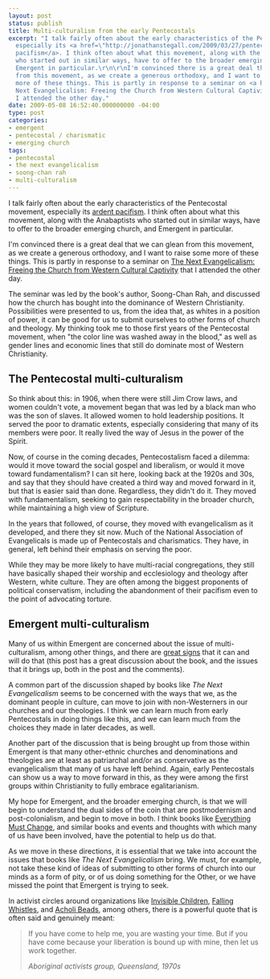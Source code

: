 ```yaml
---
layout: post
status: publish
title: Multi-culturalism from the early Pentecostals
excerpt: "I talk fairly often about the early characteristics of the Pentecostal movement,
  especially its <a href=\"http://jonathanstegall.com/2009/03/27/pentecostalisms-nonviolent-roots/\">ardent
  pacifism</a>. I think often about what this movement, along with the Anabaptists
  who started out in similar ways, have to offer to the broader emerging church, and
  Emergent in particular.\r\n\r\nI'm convinced there is a great deal that we can glean
  from this movement, as we create a generous orthodoxy, and I want to raise some
  more of these things. This is partly in response to a seminar on <a href=\"http://www.amazon.com/gp/product/0830833609?ie=UTF8&amp;tag=jonathanstega-20&amp;linkCode=as2&amp;camp=1789&amp;creative=390957&amp;creativeASIN=0830833609\">The
  Next Evangelicalism: Freeing the Church from Western Cultural Captivity</a> that
  I attended the other day."
date: 2009-05-08 16:52:40.000000000 -04:00
type: post
categories:
- emergent
- pentecostal / charismatic
- emerging church
tags:
- pentecostal
- the next evangelicalism
- soong-chan rah
- multi-culturalism
---
```

I talk fairly often about the early characteristics of the Pentecostal movement, especially its <a href="http://jonathanstegall.com/2009/03/27/pentecostalisms-nonviolent-roots/">ardent pacifism</a>. I think often about what this movement, along with the Anabaptists who started out in similar ways, have to offer to the broader emerging church, and Emergent in particular.

I'm convinced there is a great deal that we can glean from this movement, as we create a generous orthodoxy, and I want to raise some more of these things. This is partly in response to a seminar on <a href="http://www.amazon.com/gp/product/0830833609?ie=UTF8&amp;tag=jonathanstega-20&amp;linkCode=as2&amp;camp=1789&amp;creative=390957&amp;creativeASIN=0830833609">The Next Evangelicalism: Freeing the Church from Western Cultural Captivity</a> that I attended the other day.

The seminar was led by the book's author, Soong-Chan Rah, and discussed how the church has bought into the dominance of Western Christianity. Possibilities were presented to us, from the idea that, as whites in a position of power, it can be good for us to submit ourselves to other forms of church and theology. My thinking took me to those first years of the Pentecostal movement, when "the color line was washed away in the blood," as well as gender lines and economic lines that still do dominate most of Western Christianity.
<h2>The Pentecostal multi-culturalism</h2>
So think about this: in 1906, when there were still Jim Crow laws, and women couldn't vote, a movement began that was led by a black man who was the son of slaves. It allowed women to hold leadership positions. It served the poor to dramatic extents, especially considering that many of its members were poor. It really lived the way of Jesus in the power of the Spirit.

Now, of course in the coming decades, Pentecostalism faced a dilemma: would it move toward the social gospel and liberalism, or would it move toward fundamentalism? I can sit here, looking back at the 1920s and 30s, and say that they should have created a third way and moved forward in it, but that is easier said than done. Regardless, they didn't do it. They moved with fundamentalism, seeking to gain respectability in the broader church, while maintaining a high view of Scripture.

In the years that followed, of course, they moved with evangelicalism as it developed, and there they sit now. Much of the National Association of Evangelicals is made up of Pentecostals and charismatics. They have, in general, left behind their emphasis on serving the poor.

While they may be more likely to have multi-racial congregations, they still have basically shaped their worship and ecclesiology and theology after Western, white culture. They are often among the biggest proponents of political conservatism, including the abandonment of their pacifism even to the point of advocating torture.
<h2>Emergent multi-culturalism</h2>
Many of us within Emergent are concerned about the issue of multi-culturalism, among other things, and there are <a href="http://julieclawson.com/2009/05/06/book-review-the-next-evangelicalism/">great signs</a> that it can and will do that (this post has a great discussion about the book, and the issues that it brings up, both in the post and the comments).

A common part of the discussion shaped by books like <em>The Next Evangelicalism</em> seems to be concerned with the ways that we, as the dominant people in culture, can move to join with non-Westerners in our churches and our theologies. I think we can learn much from early Pentecostals in doing things like this, and we can learn much from the choices they made in later decades, as well.

Another part of the discussion that is being brought up from those within Emergent is that many other-ethnic churches and denominations and theologies are at least as patriarchal and/or as conservative as the evangelicalism that many of us have left behind. Again, early Pentecostals can show us a way to move forward in this, as they were among the first groups within Christianity to fully embrace egalitarianism.


My hope for Emergent, and the broader emerging church, is that we will begin to understand the dual sides of the coin that are postmodernism and post-colonialism, and begin to move in both. I think books like <a href="http://www.amazon.com/gp/redirect.html?ie=UTF8&amp;location=http%3A%2F%2Fwww.amazon.com%2FEverything-Must-Change-Global-Revolution%2Fdp%2F0849901839%3Fie%3DUTF8%26s%3Dbooks%26qid%3D1212115698%26sr%3D8-1&amp;tag=jonathanstega-20&amp;linkCode=ur2&amp;camp=1789&amp;creative=9325">Everything Must Change</a>, and similar books and events and thoughts with which many of us have been involved, have the potential to help us do that.

As we move in these directions, it is essential that we take into account the issues that books like <em>The Next Evangelicalism</em> bring. We must, for example, not take these kind of ideas of submitting to other forms of church into our minds as a form of pity, or of us doing something for the Other, or we have missed the point that Emergent is trying to seek.

In activist circles around organizations like <a href="http://www.invisiblechildren.com/">Invisible Children</a>, <a href="http://www.fallingwhistles.com/">Falling Whistles</a>, and <a href="http://www.acholibeads.com/">Acholi Beads</a>, among others, there is a powerful quote that is often said and genuinely meant:
<blockquote><p>If you have come to help me, you are wasting your time. But if you have come because your liberation is bound up with mine, then let us work together.</p><cite>Aboriginal activists group, Queensland, 1970s</cite></blockquote>
